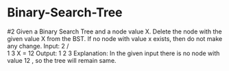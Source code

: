 # Binary-Search-Tree

#2 Given a Binary Search Tree and a node value X. Delete the node with the given value X from the BST. If no node with value x exists, then do not make any change. 
Input:
      2
    /   \
   1     3
X = 12
Output: 1 2 3
Explanation: In the given input there
is no node with value 12 , so the tree
will remain same.
